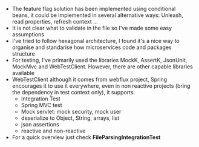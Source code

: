 - The feature flag solution has been implemented using conditional beans, it could be implemented in several alternative ways: Unleash, read properties, refresh context ...
- It is not clear what to validate in the file so I've made some easy assumptions
- I've tried to follow hexagonal architecture, I found it's a nice way to organise and standarise how microservices code and packages structure
- For testing, I've primarily used the libraries MockK, AssertK, JsonUnit, MockMvc and WebTestClient. However, there are other capable libraries available
- WebTestClient although it comes from webflux project, Spring encourages it to use it everywhere, even in non reactive projects (bring the dependency in test context only), it supports:
  - Integration Test
  - Spring MVC test
  - Mock servlet: mock security, mock user 
  - deserialize to Object, String, arrays, list
  - json assertions
  - reactive and non-reactive
- For a quick overview just check **FileParsingIntegrationTest** 